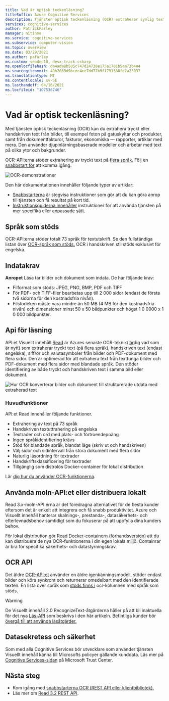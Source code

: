 ```yaml
---
title: Vad är optisk teckenläsning?
titleSuffix: Azure Cognitive Services
description: Tjänsten optisk teckenläsning (OCR) extraherar synlig text i en bild och returnerar den som strukturerade strängar.
services: cognitive-services
author: PatrickFarley
manager: nitinme
ms.service: cognitive-services
ms.subservice: computer-vision
ms.topic: overview
ms.date: 03/29/2021
ms.author: pafarley
ms.custom: seodec18, devx-track-csharp
ms.openlocfilehash: da4ada8b505c747d24738e175a1701b5ea73b4e4
ms.sourcegitcommit: 49b2069d9bcee4ee7dd77b9f1791588fe2a23937
ms.translationtype: MT
ms.contentlocale: sv-SE
ms.lasthandoff: 04/16/2021
ms.locfileid: "107536746"
---
```

# <a name="what-is-optical-character-recognition"></a>Vad är optisk teckenläsning?

Med tjänsten optisk teckenläsning (OCR) kan du extrahera tryckt eller handskriven text från bilder, till exempel foton på gatuskyltar och produkter, samt från dokumentfakturor, fakturor, ekonomiska &mdash; rapporter, artiklar med mera. Den använder djupinlärningsbaserade modeller och arbetar med text på olika ytor och bakgrunder.

OCR-API:erna stöder extrahering av tryckt text på [flera språk.](./language-support.md) Följ en [snabbstart för](./quickstarts-sdk/client-library.md) att komma igång.

![OCR-demonstrationer](./Images/ocr-demo.gif)

Den här dokumentationen innehåller följande typer av artiklar:
* [Snabbstarterna](./quickstarts-sdk/client-library.md) är stegvisa instruktioner som gör att du kan göra anrop till tjänsten och få resultat på kort tid. 
* [Instruktionsguiderna innehåller](./Vision-API-How-to-Topics/call-read-api.md) instruktioner för att använda tjänsten på mer specifika eller anpassade sätt.
<!--* The [conceptual articles](Vision-API-How-to-Topics/call-read-api.md) provide in-depth explanations of the service's functionality and features.
* The [tutorials](./tutorials/storage-lab-tutorial.md) are longer guides that show you how to use this service as a component in broader business solutions. -->

## <a name="supported-languages"></a>Språk som stöds
OCR-API:erna stöder totalt 73 språk för textutskrift. Se den fullständiga listan över [OCR-språk som stöds.](./language-support.md#optical-character-recognition-ocr) OCR i handskriven stil stöds exklusivt för engelska.

## <a name="input-requirements"></a>Indatakrav

**Anropet** Läsa tar bilder och dokument som indata. De har följande krav:

* Filformat som stöds: JPEG, PNG, BMP, PDF och TIFF
* För PDF- och TIFF-filer bearbetas upp till 2 000 sidor (endast de första två sidorna för den kostnadsfria nivån).
* Filstorleken måste vara mindre än 50 MB (4 MB för den kostnadsfria nivån) och dimensioner minst 50 x 50 bildpunkter och högst 1 0 0000 x 1 0 000 bildpunkter. 

## <a name="read-api"></a>Api för läsning 

API:et Visuellt innehåll [Read](https://centraluseuap.dev.cognitive.microsoft.com/docs/services/computer-vision-v3-2/operations/5d986960601faab4bf452005) är Azures senaste OCR-teknik[(lär](./whats-new.md)dig vad som är nytt) som extraherar tryckt text (på flera språk), handskriven text (endast engelska), siffror och valutasymboler från bilder och PDF-dokument med flera sidor. Den är optimerad för att extrahera text från texttunga bilder och PDF-dokument med flera sidor med blandade språk. Den stöder identifiering av både tryckt och handskriven text i samma bild eller dokument.

![Hur OCR konverterar bilder och dokument till strukturerade utdata med extraherad text](./Images/how-ocr-works.svg)

### <a name="key-features"></a>Huvudfunktioner

API:et Read innehåller följande funktioner. 

* Extrahering av text på 73 språk
* Handskriven textuttrahering på engelska
* Textrader och ord med plats- och förtroendepoäng
* Ingen språkidentifiering krävs
* Stöd för blandade språk, blandat läge (skriv ut och handskriven)
* Välj sidor och sidintervall från stora dokument med flera sidor
* Naturlig läsordning för textrader
* Handskriftsklassificering för textrader
* Tillgänglig som distrolös Docker-container för lokal distribution

Lär [dig hur du använder OCR-funktionerna](./vision-api-how-to-topics/call-read-api.md).

## <a name="use-the-cloud-api-or-deploy-on-premise"></a>Använda moln-API:et eller distribuera lokalt
Read 3.x-moln-API:erna är det föredragna alternativet för de flesta kunder eftersom det är enkelt att integrera och få snabb produktivitet. Azure och Visuellt innehåll hanterar skalnings-, prestanda-, datasäkerhets- och efterlevnadsbehov samtidigt som du fokuserar på att uppfylla dina kunders behov.

För lokal distribution gör [Read Docker-containern (förhandsversion)](./computer-vision-how-to-install-containers.md) att du kan distribuera de nya OCR-funktionerna i din egen lokala miljö. Containrar är bra för specifika säkerhets- och datastyrningskrav.

## <a name="ocr-api"></a>OCR API

Det äldre [OCR-API:et](https://centraluseuap.dev.cognitive.microsoft.com/docs/services/computer-vision-v3-2/operations/56f91f2e778daf14a499f20d) använder en äldre igenkänningsmodell, stöder endast bilder och körs synkront och returnerar omedelbart med den identifierade texten. En lista över språk som [stöds finns i](./language-support.md#optical-character-recognition-ocr) ocr-kolumnen med språk som stöds.

> [!WARNING]
> De Visuellt innehåll 2.0 RecognizeText-åtgärderna håller på att bli inaktuella för det nya [Läs-API](#read-api) som beskrivs i den här artikeln. Befintliga kunder bör [övergå till att använda läsåtgärder.](upgrade-api-versions.md)

## <a name="data-privacy-and-security"></a>Datasekretess och säkerhet

Som med alla Cognitive Services bör utvecklare som använder tjänsten Visuellt innehåll känna till Microsofts policyer gällande kunddata. Läs mer på [Cognitive Services-sidan](https://www.microsoft.com/trustcenter/cloudservices/cognitiveservices) på Microsoft Trust Center.

## <a name="next-steps"></a>Nästa steg

- Kom igång med [snabbstarterna OCR (REST API eller klientbibliotek).](./quickstarts-sdk/client-library.md)
- Läs mer om [Read 3.2 REST API](https://centraluseuap.dev.cognitive.microsoft.com/docs/services/computer-vision-v3-2/operations/5d986960601faab4bf452005).
